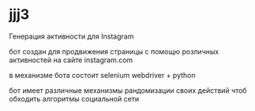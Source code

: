 # jjj3
Генерация активности для Instagram

бот создан для продвижения страницы с помощю розличных активностей на сайте instagram.com

в механизме бота состоит selenium webdriver + python

бот имеет различные механизмы рандомизации своих действий чтоб обходить алгоритмы социальной сети